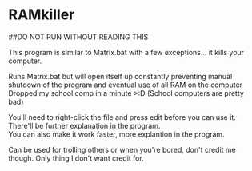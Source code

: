 # RAMkiller

##DO NOT RUN WITHOUT READING THIS

This program is similar to Matrix.bat with a few exceptions... it kills your computer.

Runs Matrix.bat but will open itself up constantly preventing manual shutdown of the program and eventual use of all RAM on the computer
<br>Dropped my school comp in a minute >:D (School computers are pretty bad)

You'll need to right-click the file and press edit before you can use it. There'll be further explanation in the program.
<br>You can also make it work faster, more explantion in the program.

Can be used for trolling others or when you're bored, don't credit me though. Only thing I don't want credit for.

